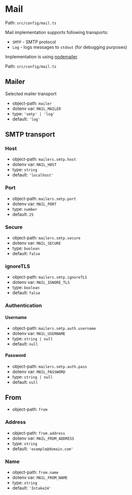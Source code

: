# Mail

Path: `src/config/mail.ts`

Mail implementation supports following transports:

* `SMTP` - SMTP protocol
* `Log` - logs messages to `stdout` (for debugging purposes)

Implementation is using [nodemailer](https://nodemailer.com).

Path: `src/config/mail.ts`

## Mailer

Selected mailer transport

* object-path: `mailer`
* dotenv var: `MAIL_MAILER`
* type: `'smtp' | 'log'`
* default: `'log'`

## SMTP transport

### Host

* object-path: `mailers.smtp.host`
* dotenv var: `MAIL_HOST`
* type: `string`
* default: `'localhost'`

### Port

* object-path: `mailers.smtp.port`
* dotenv var: `MAIL_PORT`
* type: `number`
* default: `25`

### Secure

* object-path: `mailers.smtp.secure`
* dotenv var: `MAIL_SECURE`
* type: `boolean`
* default: `false`

### ignoreTLS

* object-path: `mailers.smtp.ignoreTLS`
* dotenv var: `MAIL_IGNORE_TLS`
* type: `boolean`
* default: `false`

### Authentication

#### Username

* object-path: `mailers.smtp.auth.username`
* dotenv var: `MAIL_USERNAME`
* type: `string | null`
* default: `null`

#### Password

* object-path: `mailers.smtp.auth.pass`
* dotenv var: `MAIL_PASSWORD`
* type: `string | null`
* default: `null`

## From

* object-path: `from`

### Address

* object-path: `from.address`
* dotenv var: `MAIL_FROM_ADDRESS`
* type: `string`
* default: `'example@domain.com'`

### Name

* object-path: `from.name`
* dotenv var: `MAIL_FROM_NAME`
* type: `string`
* default: `'Intake24'`
